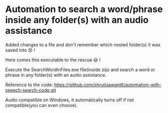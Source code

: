 # Automation to search a word/phrase inside any folder(s) with an audio assistance 

Added changes to a file and don't remember which nested folder(s) it was saved into 😟 ! 

Here comes this executable to the rescue 😃 ! 

Execute the SearchWordInFiles.exe file(inside zip) and search a word or phrase in any folder(s) with an audio assistance.

Reference to the code: https://github.com/shrutisawant6/automation-with-speech-search-code.git

Audio compatible on Windows, it automatically turns off if not compatible(you can even choose).

